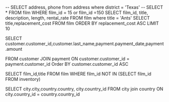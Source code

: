 -- SELECT address, phone from address where district = 'Texas'
-- SELECT * FROM film WHERE film_id = 15 or film_id =150
SELECT film_id, title, description, length, rental_rate FROM film where title = 'Ants'
SELECT title,replacement_cost FROM film ORDER BY replacement_cost ASC LIMIT 10

<!-- select the info that I want first -->
SELECT customer.customer_id,customer.last_name,payment.payment_date,payment.amount 
<!-- Then specificy from where itll be joined and what theh correlating keys ares -->
FROM customer JOIN payment ON customer.customer_id = payment.customer_id Order BY customer.customer_id ASC

SELECT film_id,title FROM film WHERE film_id NOT IN (SELECT film_id FROM inventory)

SELECT city.city,country.country, city.country_id
FROM city join country ON city.country_id = country.country_id